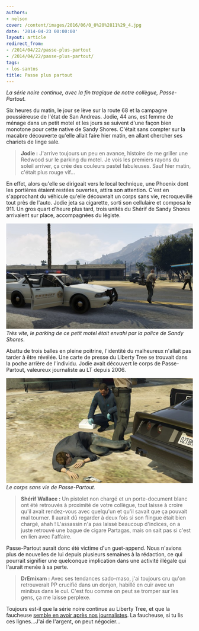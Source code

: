 ```yaml
---
authors:
- nelson
cover: /content/images/2016/06/0_0%20%2811%29_4.jpg
date: '2014-04-23 00:00:00'
layout: article
redirect_from:
- /2014/04/22/passe-plus-partout
- /2014/04/22/passe-plus-partout/
tags:
- los-santos
title: Passe plus partout
---
```



_La série noire continue, avec la fin tragique de notre collègue, Passe-Partout._

Six heures du matin, le jour se lève sur la route 68 et la campagne poussiéreuse de l'état de San Andreas. Jodie, 44 ans, est femme de ménage dans un petit motel et les jours se suivent d'une façon bien monotone pour cette native de Sandy Shores. C'était sans compter sur la macabre découverte qu'elle allait faire hier matin, en allant chercher ses chariots de linge sale.

> **Jodie :** J'arrive toujours un peu en avance, histoire de me griller une Redwood sur le parking du motel. Je vois les premiers rayons du soleil arriver, ça crée des couleurs pastel fabuleuses. Sauf hier matin, c'était plus rouge vif...

En effet, alors qu'elle se dirigeait vers le local technique, une Phoenix dont les portières étaient restées ouvertes, attira son attention. C'est en s'approchant du véhicule qu'elle découvrait un corps sans vie, recroquevillé tout près de l'auto. Jodie jeta sa cigarette, sorti son cellulaire et composa le 911. Un gros quart d'heure plus tard, trois unités du Shérif de Sandy Shores arrivaient sur place, accompagnées du légiste.

![Très vite, le parking de ce petit motel était envahi par la police de Sandy Shores.](/content/images/2016/06/0_0%20%2811%29_5.jpg)
_Très vite, le parking de ce petit motel était envahi par la police de Sandy Shores._

Abattu de trois balles en pleine poitrine, l'identité du malheureux n'allait pas tarder à être révélée. Une carte de presse du Liberty Tree se trouvait dans la poche arrière de l'individu. Jodie avait découvert le corps de Passe-Partout, valeureux journaliste au LT depuis 2006.

![Le corps sans vie de Passe-Partout.](/content/images/2016/06/0_0%20%281%29_13.jpg)
_Le corps sans vie de Passe-Partout._

> **Shérif Wallace :** Un pistolet non chargé et un porte-document blanc ont été retrouvés à proximité de votre collègue, tout laisse à croire qu'il avait rendez-vous avec quelqu'un et qu'il savait que ça pouvait mal tourner. Il aurait dû regarder à deux fois si son flingue était bien chargé, ahah ! L'assassin n'a pas laissé beaucoup d'indices, on a juste retrouvé une bague de cigare Partagas, mais on sait pas si c'est en lien avec l'affaire.

Passe-Partout aurait donc été victime d'un guet-append. Nous n'avions plus de nouvelles de lui depuis plusieurs semaines à la rédaction, ce qui pourrait signifier une quelconque implication dans une activité illégale qui l'aurait menée à sa perte.

> **DrEmixam :** Avec ses tendances sado-maso, j'ai toujours cru qu'on retrouverait PP crucifié dans un donjon, habillé en cuir avec un minibus dans le cul. C'est fou comme on peut se tromper sur les gens, ça me laisse perplexe.

Toujours est-il que la série noire continue au Liberty Tree, et que la faucheuse [semble en avoir après nos journalistes](/2014/04/21/un-deuxieme-journaliste-retrouve-mort/). La faucheuse, si tu lis ces lignes...J'ai de l'argent, on peut négocier...